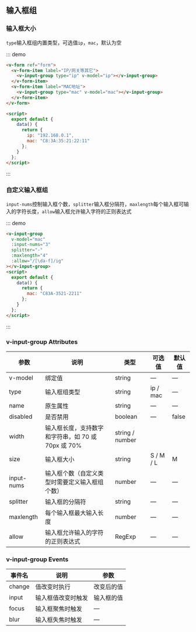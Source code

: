 ## 输入框组

### 输入框大小

`type`输入框组内置类型，可选值`ip`，`mac`，默认为空

::: demo

```html
<v-form ref="form">
  <v-form-item label="IP/网关等其它">
    <v-input-group type="ip" v-model="ip"></v-input-group>
  </v-form-item>
  <v-form-item label="MAC地址">
    <v-input-group type="mac" v-model="mac"></v-input-group>
  </v-form-item>
</v-form>

<script>
  export default {
    data() {
      return {
        ip: "192.168.0.1",
        mac: "C8:3A:35:21:22:11"
      };
    }
  };
</script>
```

:::

### 自定义输入框组

`input-nums`控制输入框个数，`splitter`输入框分隔符，`maxlength`每个输入框可输入的字符长度，`allow`输入框允许输入字符的正则表达式

::: demo

```html
<v-input-group
  v-model="mac"
  :input-nums="3"
  splitter="-"
  :maxlength="4"
  :allow="/[\da-f]/ig"
></v-input-group>
<script>
  export default {
    data() {
      return {
        mac: "C83A-3521-2211"
      };
    }
  };
</script>
```

:::

### v-input-group Attributes

| 参数       | 说明                                               | 类型            | 可选值    | 默认值 |
| ---------- | -------------------------------------------------- | --------------- | --------- | ------ |
| v-model    | 绑定值                                             | string          | —         | —      |
| type       | 输入框组类型                                       | string          | ip / mac  | —      |
| name       | 原生属性                                           | string          | —         | —      |
| disabled   | 是否禁用                                           | boolean         | —         | false  |
| width      | 输入框长度，支持数字和字符串，如 70 或 70px 或 70% | string / number |           |        |
| size       | 输入框大小                                         | string          | S / M / L | M      |
| input-nums | 输入框个数（自定义类型时需要定义输入框组个数）     | number          | —         | —      |
| splitter   | 输入框的分隔符                                     | string          | —         | —      |
| maxlength  | 每个输入框最大输入长度                             | number          | —         | —      |
| allow      | 输入框允许输入的字符的正则表达式                   | RegExp          | —         | —      |

### v-input-group Events

| 事件名 | 说明               | 参数       |
| ------ | ------------------ | ---------- |
| change | 值改变时执行       | 改变后的值 |
| input  | 输入框值改变时触发 | 输入框的值 |
| focus  | 输入框聚焦时触发   | —          |
| blur   | 输入框失焦时触发   | —          |
